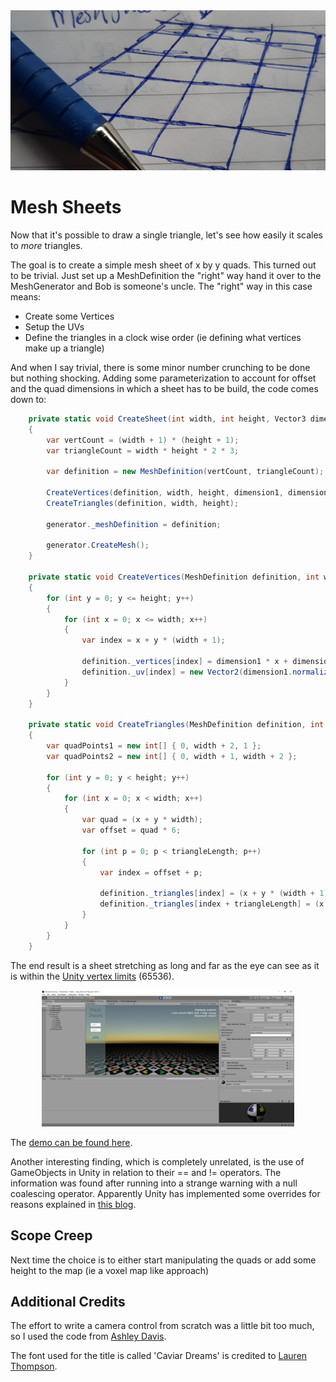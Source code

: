 
<img src="Images/MeshSheet.png" style="object-fit:cover" width="100%" height="256px"/>

Mesh Sheets
===========

Now that it's possible to draw a single triangle, let's see how easily it scales to _more_ triangles. 

The goal is to create a simple mesh sheet of x by y quads. This turned out to be trivial. Just set up a MeshDefinition the "right" way hand it over to the MeshGenerator and Bob is someone's uncle. The "right" way in this case means:

* Create some Vertices
* Setup the UVs
* Define the triangles in a clock wise order (ie defining what vertices make up a triangle)

And when I say trivial, there is some minor number crunching to be done but nothing shocking. Adding some parameterization to account for offset and the quad dimensions in which a sheet has to be build, the code comes down to:

```csharp
    private static void CreateSheet(int width, int height, Vector3 dimension1, Vector3 dimension2, Vector3 offset , MeshGenerator generator)
    {
        var vertCount = (width + 1) * (height + 1);
        var triangleCount = width * height * 2 * 3;

        var definition = new MeshDefinition(vertCount, triangleCount);

        CreateVertices(definition, width, height, dimension1, dimension2, offset);
        CreateTriangles(definition, width, height);

        generator._meshDefinition = definition;

        generator.CreateMesh();
    }

    private static void CreateVertices(MeshDefinition definition, int width, int height, Vector3 dimension1, Vector3 dimension2, Vector3 offset)
    {
        for (int y = 0; y <= height; y++)
        {
            for (int x = 0; x <= width; x++)
            {
                var index = x + y * (width + 1);

                definition._vertices[index] = dimension1 * x + dimension2 * y + offset;
                definition._uv[index] = new Vector2(dimension1.normalized.magnitude * x, dimension2.normalized.magnitude * y);
            }
        }
    }

    private static void CreateTriangles(MeshDefinition definition, int width, int height )
    {
        var quadPoints1 = new int[] { 0, width + 2, 1 };
        var quadPoints2 = new int[] { 0, width + 1, width + 2 };

        for (int y = 0; y < height; y++)
        {
            for (int x = 0; x < width; x++)
            {
                var quad = (x + y * width);
                var offset = quad * 6;

                for (int p = 0; p < triangleLength; p++)
                {
                    var index = offset + p;

                    definition._triangles[index] = (x + y * (width + 1)) + quadPoints1[p];
                    definition._triangles[index + triangleLength] = (x + y * (width + 1)) + quadPoints2[p];
                }
            }
        }
    }
```

The end result is a sheet stretching as long and far as the eye can see as it is within the [Unity vertex limits](https://docs.unity3d.com/ScriptReference/Mesh-indexFormat.html) (65536).


<center>
    <img src="Images/MeshSheetScreenshot.png" style="max-width:80%; height:auto;"/>
</center>

The [demo can be found here](Html/MeshSheet/index.html).

Another interesting finding, which is completely unrelated, is the use of GameObjects in Unity in relation to their == and != operators. The information was found after running into a strange warning with a null coalescing operator. Apparently Unity has implemented some overrides for reasons explained in [this blog](https://blogs.unity3d.com/2014/05/16/custom-operator-should-we-keep-it/).


## Scope Creep

Next time the choice is to either start manipulating the quads or add some height to the map (ie a voxel map like approach)

## Additional Credits

The effort to write a camera control from scratch was a little bit too much, so I used the code from [Ashley Davis](https://gist.github.com/ashleydavis/f025c03a9221bc840a2b).

The font used for the title is called 'Caviar Dreams' is credited to [Lauren Thompson](http://www.nymfont.com/).
